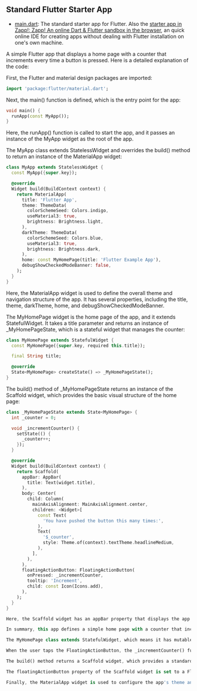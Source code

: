 ## Standard Flutter Starter App

- [main.dart](https://github.com/jonfernq/Flutter-Flashcards/blob/main/FlutterLearning/Starter/main.dart): The standard starter app for Flutter. 
Also the [starter app in Zapp!: Zapp! An online Dart & Flutter sandbox in the browser](https://zapp.run/edit/flutter?entry=lib/main.dart&file=lib/main.dart:0-4129), 
an quick online IDE for creating apps without dealing with Flutter installation on one's own machine.

A simple Flutter app that displays a home page with a counter that increments every time a button is pressed. Here is a detailed explanation of the code:

First, the Flutter and material design packages are imported:

```dart
import 'package:flutter/material.dart';
```

Next, the main() function is defined, which is the entry point for the app:

```dart
void main() {
  runApp(const MyApp());
}
```

Here, the runApp() function is called to start the app, and it passes an instance of the MyApp widget as the root of the app.

The MyApp class extends StatelessWidget and overrides the build() method to return an instance of the MaterialApp widget:

```dart
class MyApp extends StatelessWidget {
  const MyApp({super.key});

  @override
  Widget build(BuildContext context) {
    return MaterialApp(
      title: 'Flutter App',
      theme: ThemeData(
        colorSchemeSeed: Colors.indigo,
        useMaterial3: true,
        brightness: Brightness.light,
      ),
      darkTheme: ThemeData(
        colorSchemeSeed: Colors.blue,
        useMaterial3: true,
        brightness: Brightness.dark,
      ),
      home: const MyHomePage(title: 'Flutter Example App'),
      debugShowCheckedModeBanner: false,
    );
  }
}
```

Here, the MaterialApp widget is used to define the overall theme and navigation structure of the app. It has several properties, including the title, theme, darkTheme, home, and debugShowCheckedModeBanner.

The MyHomePage widget is the home page of the app, and it extends StatefulWidget. It takes a title parameter and returns an instance of _MyHomePageState, which is a stateful widget that manages the counter:

```dart
class MyHomePage extends StatefulWidget {
  const MyHomePage({super.key, required this.title});

  final String title;

  @override
  State<MyHomePage> createState() => _MyHomePageState();
}
```

The build() method of _MyHomePageState returns an instance of the Scaffold widget, which provides the basic visual structure of the home page:

```dart
class _MyHomePageState extends State<MyHomePage> {
  int _counter = 0;

  void _incrementCounter() {
    setState(() {
      _counter++;
    });
  }

  @override
  Widget build(BuildContext context) {
    return Scaffold(
      appBar: AppBar(
        title: Text(widget.title),
      ),
      body: Center(
        child: Column(
          mainAxisAlignment: MainAxisAlignment.center,
          children: <Widget>[
            const Text(
              'You have pushed the button this many times:',
            ),
            Text(
              '$_counter',
              style: Theme.of(context).textTheme.headlineMedium,
            ),
          ],
        ),
      ),
      floatingActionButton: FloatingActionButton(
        onPressed: _incrementCounter,
        tooltip: 'Increment',
        child: const Icon(Icons.add),
      ),
    );
  }
}

Here, the Scaffold widget has an appBar property that displays the app bar with the title passed in from the MyHomePage widget. The body property is a Center widget that contains a Column widget with two Text widgets: one is a constant string and the other is the current value of the counter. The floatingActionButton is a FloatingActionButton widget that calls the _incrementCounter() function when pressed.

In summary, this app defines a simple home page with a counter that increments every time a button is pressed. The app structure is defined using the MaterialApp and Scaffold widgets.

The MyHomePage class extends StatefulWidget, which means it has mutable state that can change over time. The stateful widget can be rebuilt when its internal state changes. The MyHomePage widget displays a counter and a button that increments the counter when pressed. The counter variable is initialized to zero in the _MyHomePageState class, which is the State for the MyHomePage widget.

When the user taps the FloatingActionButton, the _incrementCounter() function is called, which increments the counter variable by one and calls the setState() method to update the state of the widget. This triggers the build() method to be called again, which rebuilds the widget with the new value of counter.

The build() method returns a Scaffold widget, which provides a standard app layout with an app bar, body, and floating action button. The app bar displays the title of the app passed in through the title parameter of the MyHomePage widget. The body contains a Center widget, which centers its child vertically and horizontally. The child is a Column widget that contains two Text widgets. The first Text widget displays a fixed string, while the second Text widget displays the current value of the counter variable.

The floatingActionButton property of the Scaffold widget is set to a FloatingActionButton widget, which displays a circular button with a plus icon. When the button is pressed, it calls the _incrementCounter() function to increment the counter.

Finally, the MaterialApp widget is used to configure the app's theme and provide the root widget of the app. The title parameter sets the title of the app displayed in the task switcher. The theme parameter sets the app's light theme, while the darkTheme parameter sets the app's dark theme. The home parameter is set to an instance of the MyHomePage widget, which is the initial screen of the app. The debugShowCheckedModeBanner parameter is set to false to disable the debug banner that is displayed when the app is running in debug mode.


```



```dart



```




```dart



```


```dart



```



```dart



```

